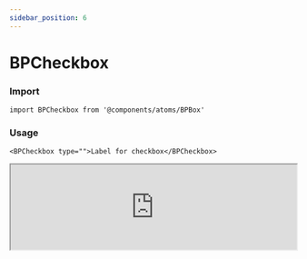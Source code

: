 ```yaml
---
sidebar_position: 6
---
```


# BPCheckbox

### Import

```tsx
import BPCheckbox from '@components/atoms/BPBox'
```

### Usage 

```tsx
<BPCheckbox type="">Label for checkbox</BPCheckbox>

```

<iframe width="100%" heigh="200px" src="https://ui-kit.blue-panda.dev/iframe.html?id=atoms-bpcheckbox--basic" />


### Props 


| Prop | Default | Options |
| ----------- | ----------- | ----------- |
| variant | default | 'default' \| 'inverted' \| 'danger' \| 'cyber' \| 'caution' \| 'success' \| 'primary' \| 'secondary' \| 'accent' \| 'light' \| 'link’ | 
| size | md | 'xxs'  \| 'xs'   \| 's'  \| 'md'  \| 'lg'  \| 'xl' 
| outlined | false | true \|   false 
| magic | false | true \|   false 




Check more colors, statuses and styles at: 
<img src={'/img/sb.png'} style={{width: '15px'}} />

https://ui-kit.blue-panda.dev/?path=/story/atoms-bpcheckbox--basic